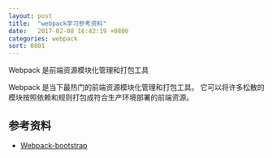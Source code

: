 ```yaml
---
layout: post
title:  "webpack学习参考资料"
date:   2017-02-08 16:42:19 +0800
categories: webpack
sort: 0801
---
```

Webpack 是前端资源模块化管理和打包工具

Webpack 是当下最热门的前端资源模块化管理和打包工具。
它可以将许多松散的模块按照依赖和规则打包成符合生产环境部署的前端资源。

## 参考资料

- [Webpack-bootstrap](https://webpack.bootcss.com/get-started/)

